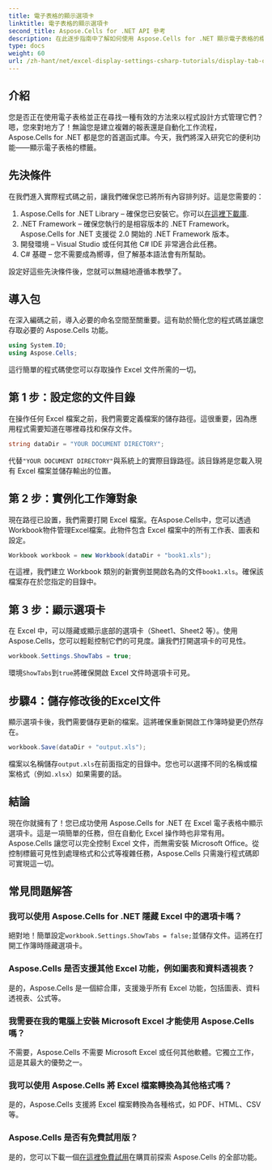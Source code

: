 ```yaml
---
title: 電子表格的顯示選項卡
linktitle: 電子表格的顯示選項卡
second_title: Aspose.Cells for .NET API 參考
description: 在此逐步指南中了解如何使用 Aspose.Cells for .NET 顯示電子表格的標籤。使用 C# 輕鬆掌握 Excel 自動化。
type: docs
weight: 60
url: /zh-hant/net/excel-display-settings-csharp-tutorials/display-tab-of-spreadsheet/
---
```

## 介紹

您是否正在使用電子表格並正在尋找一種有效的方法來以程式設計方式管理它們？嗯，您來對地方了！無論您是建立複雜的報表還是自動化工作流程，Aspose.Cells for .NET 都是您的首選函式庫。今天，我們將深入研究它的便利功能——顯示電子表格的標籤。

## 先決條件

在我們進入實際程式碼之前，讓我們確保您已將所有內容排列好。這是您需要的：

1.  Aspose.Cells for .NET Library – 確保您已安裝它。你可以[在這裡下載庫](https://releases.aspose.com/cells/net/).
2. .NET Framework – 確保您執行的是相容版本的 .NET Framework。 Aspose.Cells for .NET 支援從 2.0 開始的 .NET Framework 版本。
3. 開發環境 – Visual Studio 或任何其他 C# IDE 非常適合此任務。
4. C# 基礎 – 您不需要成為嚮導，但了解基本語法會有所幫助。

設定好這些先決條件後，您就可以無縫地遵循本教學了。

## 導入包

在深入編碼之前，導入必要的命名空間至關重要。這有助於簡化您的程式碼並讓您存取必要的 Aspose.Cells 功能。

```csharp
using System.IO;
using Aspose.Cells;
```

這行簡單的程式碼使您可以存取操作 Excel 文件所需的一切。

## 第 1 步：設定您的文件目錄

在操作任何 Excel 檔案之前，我們需要定義檔案的儲存路徑。這很重要，因為應用程式需要知道在哪裡尋找和保存文件。

```csharp
string dataDir = "YOUR DOCUMENT DIRECTORY";
```

代替`"YOUR DOCUMENT DIRECTORY"`與系統上的實際目錄路徑。該目錄將是您載入現有 Excel 檔案並儲存輸出的位置。

## 第 2 步：實例化工作簿對象

現在路徑已設置，我們需要打開 Excel 檔案。在Aspose.Cells中，您可以透過Workbook物件管理Excel檔案。此物件包含 Excel 檔案中的所有工作表、圖表和設定。

```csharp
Workbook workbook = new Workbook(dataDir + "book1.xls");
```

在這裡，我們建立 Workbook 類別的新實例並開啟名為的文件`book1.xls`。確保該檔案存在於您指定的目錄中。

## 第 3 步：顯示選項卡

在 Excel 中，可以隱藏或顯示底部的選項卡（Sheet1、Sheet2 等）。使用Aspose.Cells，您可以輕鬆控制它們的可見度。讓我們打開選項卡的可見性。

```csharp
workbook.Settings.ShowTabs = true;
```

環境`ShowTabs`到`true`將確保開啟 Excel 文件時選項卡可見。

## 步驟4：儲存修改後的Excel文件

顯示選項卡後，我們需要儲存更新的檔案。這將確保重新開啟工作簿時變更仍然存在。

```csharp
workbook.Save(dataDir + "output.xls");
```

檔案以名稱儲存`output.xls`在前面指定的目錄中。您也可以選擇不同的名稱或檔案格式（例如`.xlsx`）如果需要的話。

## 結論

現在你就擁有了！您已成功使用 Aspose.Cells for .NET 在 Excel 電子表格中顯示選項卡。這是一項簡單的任務，但在自動化 Excel 操作時也非常有用。 Aspose.Cells 讓您可以完全控制 Excel 文件，而無需安裝 Microsoft Office。從控制標籤可見性到處理格式和公式等複雜任務，Aspose.Cells 只需幾行程式碼即可實現這一切。

## 常見問題解答

### 我可以使用 Aspose.Cells for .NET 隱藏 Excel 中的選項卡嗎？
絕對地！簡單設定`workbook.Settings.ShowTabs = false;`並儲存文件。這將在打開工作簿時隱藏選項卡。

### Aspose.Cells 是否支援其他 Excel 功能，例如圖表和資料透視表？
是的，Aspose.Cells 是一個綜合庫，支援幾乎所有 Excel 功能，包括圖表、資料透視表、公式等。

### 我需要在我的電腦上安裝 Microsoft Excel 才能使用 Aspose.Cells 嗎？
不需要，Aspose.Cells 不需要 Microsoft Excel 或任何其他軟體。它獨立工作，這是其最大的優勢之一。

### 我可以使用 Aspose.Cells 將 Excel 檔案轉換為其他格式嗎？
是的，Aspose.Cells 支援將 Excel 檔案轉換為各種格式，如 PDF、HTML、CSV 等。

### Aspose.Cells 是否有免費試用版？
是的，您可以下載一個[在這裡免費試用](https://releases.aspose.com/)在購買前探索 Aspose.Cells 的全部功能。